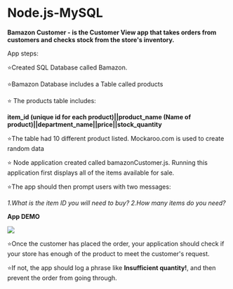 # Node.js-MySQL
 **Bamazon Customer - is the  Customer View app that takes orders from customers and checks stock from the store's inventory.** 
 
  App steps:
 
:star:Created SQL Database called Bamazon.

:star:Bamazon Database includes a Table called products

:star: The products table includes:
 
 **item_id (unique id for each product)||product_name (Name of product)||department_name||price||stock_quantity**
 
:star:The table had 10 different product listed. Mockaroo.com is used to create random data

:star: Node application created called bamazonCustomer.js. Running this application  first displays all of the items available for   sale. 

:star:The app should then prompt users with two messages:
 
  *1.What is the item ID you will need to buy?* 
  *2.How many items do you need?*
  
  **App DEMO**
  
  ![](demobamazon.gif)




:star:Once the customer has placed the order, your application should check if your store has enough of the product to meet the customer's request.



:star:If not, the app should log a phrase like **Insufficient quantity!**, and then prevent the order from going through.














